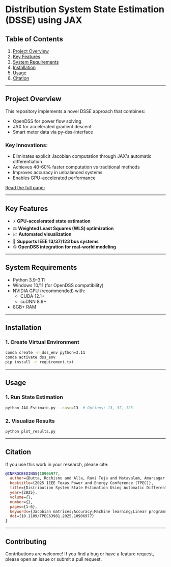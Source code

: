 # Distribution System State Estimation (DSSE) using JAX

## Table of Contents
1. [Project Overview](#project-overview)
2. [Key Features](#key-features)
3. [System Requirements](#system-requirements)
4. [Installation](#installation)
5. [Usage](#usage)
6. [Citation](#citation)

---

## Project Overview <a name="project-overview"></a>
This repository implements a novel DSSE approach that combines:
- OpenDSS for power flow solving
- JAX for accelerated gradient descent
- Smart meter data via py-dss-interface

### Key Innovations:
- Eliminates explicit Jacobian computation through JAX's automatic differentiation
- Achieves 40-60% faster computation vs traditional methods
- Improves accuracy in unbalanced systems
- Enables GPU-accelerated performance

[Read the full paper](https://doi.org/10.1109/TPEC63981.2025.10906977)

---

## Key Features <a name="key-features"></a>
- ⚡ **GPU-accelerated state estimation**
- ⚖️ **Weighted Least Squares (WLS) optimization**
- 📈 **Automated visualization**
- 🔌 **Supports IEEE 13/37/123 bus systems**
- ⚙️ **OpenDSS integration for real-world modeling**

---

## System Requirements <a name="system-requirements"></a>
- Python 3.9-3.11
- Windows 10/11 (for OpenDSS compatibility)
- NVIDIA GPU (recommended) with:
  - CUDA 12.1+
  - cuDNN 8.9+
- 8GB+ RAM

---

## Installation <a name="installation"></a>

### 1. Create Virtual Environment
```bash
conda create -n dss_env python=3.11
conda activate dss_env
pip install -r requirement.txt
```

---

## Usage <a name="usage"></a>

### 1. Run State Estimation  
```bash
python JAX_Estimate.py --case=13  # Options: 13, 37, 123
```

### 2. Visualize Results  
```bash
python plot_results.py
```

---

## Citation <a name="citation"></a>

If you use this work in your research, please cite:

```bibtex
@INPROCEEDINGS{10906977,
  author={Dutta, Rochisnu and Alla, Ravi Teja and Matavalam, Amarsagar Reddy Ramapuram and Swarup, K. Shanti},
  booktitle={2025 IEEE Texas Power and Energy Conference (TPEC)},
  title={Distribution System State Estimation Using Automatic Differentiation with JAX},
  year={2025},
  volume={},
  number={},
  pages={1-6},
  keywords={Jacobian matrices;Accuracy;Machine learning;Linear programming;Smart meters;Computational efficiency;State estimation;Load flow;State estimation;WLS;distribution system;JAX;openDSS;automatic differentiation;gradient descent},
  doi={10.1109/TPEC63981.2025.10906977}
}
```

---

## Contributing

Contributions are welcome! If you find a bug or have a feature request, please open an issue or submit a pull request.

